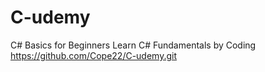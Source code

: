 # C-udemy
C# Basics for Beginners Learn C# Fundamentals by Coding
https://github.com/Cope22/C-udemy.git
